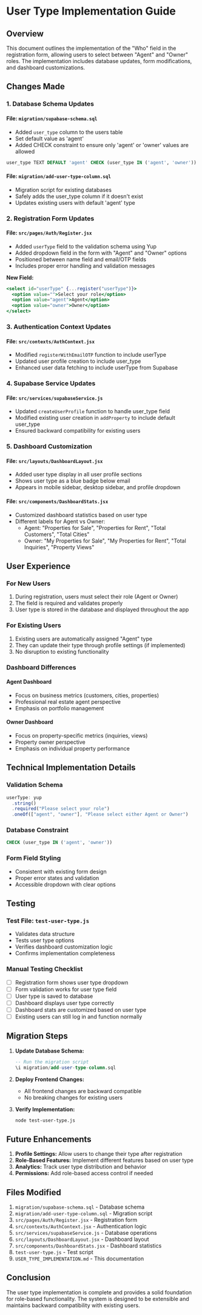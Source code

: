 # User Type Implementation Guide

## Overview
This document outlines the implementation of the "Who" field in the registration form, allowing users to select between "Agent" and "Owner" roles. The implementation includes database updates, form modifications, and dashboard customizations.

## Changes Made

### 1. Database Schema Updates

#### File: `migration/supabase-schema.sql`
- Added `user_type` column to the users table
- Set default value as 'agent'
- Added CHECK constraint to ensure only 'agent' or 'owner' values are allowed

```sql
user_type TEXT DEFAULT 'agent' CHECK (user_type IN ('agent', 'owner'))
```

#### File: `migration/add-user-type-column.sql`
- Migration script for existing databases
- Safely adds the user_type column if it doesn't exist
- Updates existing users with default 'agent' type

### 2. Registration Form Updates

#### File: `src/pages/Auth/Register.jsx`
- Added `userType` field to the validation schema using Yup
- Added dropdown field in the form with "Agent" and "Owner" options
- Positioned between name field and email/OTP fields
- Includes proper error handling and validation messages

**New Field:**
```jsx
<select id="userType" {...register("userType")}>
  <option value="">Select your role</option>
  <option value="agent">Agent</option>
  <option value="owner">Owner</option>
</select>
```

### 3. Authentication Context Updates

#### File: `src/contexts/AuthContext.jsx`
- Modified `registerWithEmailOTP` function to include userType
- Updated user profile creation to include user_type
- Enhanced user data fetching to include userType from Supabase

### 4. Supabase Service Updates

#### File: `src/services/supabaseService.js`
- Updated `createUserProfile` function to handle user_type field
- Modified existing user creation in `addProperty` to include default user_type
- Ensured backward compatibility for existing users

### 5. Dashboard Customization

#### File: `src/layouts/DashboardLayout.jsx`
- Added user type display in all user profile sections
- Shows user type as a blue badge below email
- Appears in mobile sidebar, desktop sidebar, and profile dropdown

#### File: `src/components/DashboardStats.jsx`
- Customized dashboard statistics based on user type
- Different labels for Agent vs Owner:
  - Agent: "Properties for Sale", "Properties for Rent", "Total Customers", "Total Cities"
  - Owner: "My Properties for Sale", "My Properties for Rent", "Total Inquiries", "Property Views"

## User Experience

### For New Users
1. During registration, users must select their role (Agent or Owner)
2. The field is required and validates properly
3. User type is stored in the database and displayed throughout the app

### For Existing Users
1. Existing users are automatically assigned "Agent" type
2. They can update their type through profile settings (if implemented)
3. No disruption to existing functionality

### Dashboard Differences

#### Agent Dashboard
- Focus on business metrics (customers, cities, properties)
- Professional real estate agent perspective
- Emphasis on portfolio management

#### Owner Dashboard  
- Focus on property-specific metrics (inquiries, views)
- Property owner perspective
- Emphasis on individual property performance

## Technical Implementation Details

### Validation Schema
```javascript
userType: yup
  .string()
  .required("Please select your role")
  .oneOf(["agent", "owner"], "Please select either Agent or Owner")
```

### Database Constraint
```sql
CHECK (user_type IN ('agent', 'owner'))
```

### Form Field Styling
- Consistent with existing form design
- Proper error states and validation
- Accessible dropdown with clear options

## Testing

### Test File: `test-user-type.js`
- Validates data structure
- Tests user type options
- Verifies dashboard customization logic
- Confirms implementation completeness

### Manual Testing Checklist
- [ ] Registration form shows user type dropdown
- [ ] Form validation works for user type field
- [ ] User type is saved to database
- [ ] Dashboard displays user type correctly
- [ ] Dashboard stats are customized based on user type
- [ ] Existing users can still log in and function normally

## Migration Steps

1. **Update Database Schema:**
   ```sql
   -- Run the migration script
   \i migration/add-user-type-column.sql
   ```

2. **Deploy Frontend Changes:**
   - All frontend changes are backward compatible
   - No breaking changes for existing users

3. **Verify Implementation:**
   ```bash
   node test-user-type.js
   ```

## Future Enhancements

1. **Profile Settings:** Allow users to change their type after registration
2. **Role-Based Features:** Implement different features based on user type
3. **Analytics:** Track user type distribution and behavior
4. **Permissions:** Add role-based access control if needed

## Files Modified

1. `migration/supabase-schema.sql` - Database schema
2. `migration/add-user-type-column.sql` - Migration script
3. `src/pages/Auth/Register.jsx` - Registration form
4. `src/contexts/AuthContext.jsx` - Authentication logic
5. `src/services/supabaseService.js` - Database operations
6. `src/layouts/DashboardLayout.jsx` - Dashboard layout
7. `src/components/DashboardStats.jsx` - Dashboard statistics
8. `test-user-type.js` - Test script
9. `USER_TYPE_IMPLEMENTATION.md` - This documentation

## Conclusion

The user type implementation is complete and provides a solid foundation for role-based functionality. The system is designed to be extensible and maintains backward compatibility with existing users.